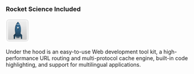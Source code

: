### Rocket Science Included

![rocket](gui/img/rocket.png)

Under the hood is an easy-to-use Web development tool kit, a high-performance URL routing and multi-protocol cache engine, built-in code highlighting, and support for multilingual applications.